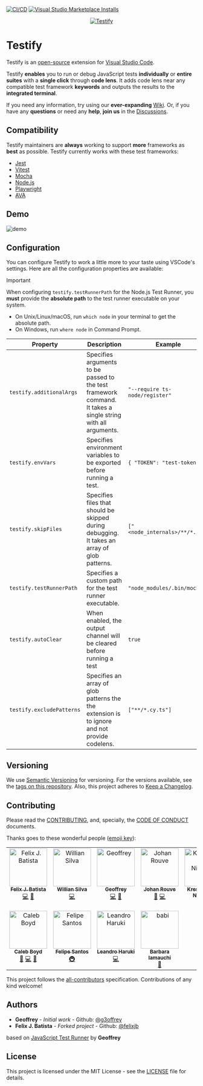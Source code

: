 [![CI/CD](https://github.com/felixjb/testify/actions/workflows/ci-cd.yaml/badge.svg)](https://github.com/felixjb/testify/actions/workflows/ci-cd.yaml)
[![Visual Studio Marketplace Installs](https://img.shields.io/visual-studio-marketplace/i/felixjb.testify)](https://marketplace.visualstudio.com/items?itemName=felixjb.testify)

<p align="center">
  <a title="Run JavaScript tests easily using CodeLens" href="https://marketplace.visualstudio.com/items?itemName=felixjb.testify">
    <img src="https://raw.githubusercontent.com/felixjb/testify/main/resources/icon.png" alt="Testify"/>
  </a>
</p>

# Testify

Testify is an [open-source](https://github.com/felixjb/testify 'Open Testify on GitHub') extension for [Visual Studio Code](https://code.visualstudio.com 'Learn more about VSCode').

Testify **enables** you to run or debug JavaScript tests **individually** or **entire suites** with a **single click** through **code lens**. It adds code lens near any compatible test framework **keywords** and outputs the results to the **integrated terminal**.

If you need any information, try using our **ever-expanding** [Wiki](https://github.com/felixjb/testify/wiki). Or, if you have any **questions** or need any **help**, **join us** in the [Discussions](https://github.com/felixjb/testify/discussions).

## Compatibility

Testify maintainers are **always** working to support **more** frameworks as **best** as possible. Testify currently works with these test frameworks:

- [Jest](https://jestjs.io/)
- [Vitest](https://vitest.dev/)
- [Mocha](https://mochajs.org/)
- [Node.js](https://nodejs.org/api/test.html)
- [Playwright](https://playwright.dev/)
- [AVA](https://github.com/avajs/ava)

## Demo

![demo](resources/demo.gif)

## Configuration

You can configure Testify to work a little more to your taste using VSCode's settings. Here are all the configuration properties are available:

> [!IMPORTANT]
> When configuring `testify.testRunnerPath` for the Node.js Test Runner, you **must** provide the **absolute path** to the test runner executable on your system.
>
> - On Unix/Linux/macOS, run `which node` in your terminal to get the absolute path.
> - On Windows, run `where node` in Command Prompt.

| Property                  | Description                                                                                                     | Example                        | Default |
| ------------------------- | --------------------------------------------------------------------------------------------------------------- | ------------------------------ | ------- |
| `testify.additionalArgs`  | Specifies arguments to be passed to the test framework command.<br>It takes a single string with all arguments. | `"--require ts-node/register"` | `""`    |
| `testify.envVars`         | Specifies environment variables to be exported before running a test.                                           | `{ "TOKEN": "test-token" }`    | `{}`    |
| `testify.skipFiles`       | Specifies files that should be skipped during debugging.<br>It takes an array of glob patterns.                 | `["<node_internals>/**/*.js"]` | `[]`    |
| `testify.testRunnerPath`  | Specifies a custom path for the test runner executable.                                                         | `"node_modules/.bin/mocha"`    | `""`    |
| `testify.autoClear`       | When enabled, the output channel will be cleared before running a test                                          | `true`                         | `true`  |
| `testify.excludePatterns` | Specifies an array of glob patterns the the extension is to ignore and not provide codelens.                    | `["**/*.cy.ts"]`               | `[]`    |

<!-- You can use this tool to generate a markdown table: https://www.tablesgenerator.com/markdown_tables# -->

## Versioning

We use [Semantic Versioning](https://semver.org/spec/v2.0.0.html) for versioning. For the versions available, see the [tags on this repository](https://github.com/felixjb/testify/tags).
Also, this project adheres to [Keep a Changelog](http://keepachangelog.com/).

## Contributing

Please read the [CONTRIBUTING](https://github.com/felixjb/testify/blob/main/CONTRIBUTING.md), and, specially, the [CODE OF CONDUCT](https://github.com/felixjb/testify/blob/main/CODE_OF_CONDUCT.md) documents.

Thanks goes to these wonderful people ([emoji key](https://github.com/kentcdodds/all-contributors#emoji-key)):

<!-- ALL-CONTRIBUTORS-LIST:START - Do not remove or modify this section -->
<!-- prettier-ignore-start -->
<!-- markdownlint-disable -->
<table>
  <tbody>
    <tr>
      <td align="center" valign="top" width="14.28%"><a href="https://github.com/felixjb"><img src="https://avatars2.githubusercontent.com/u/16679401?s=460&v=4?s=100" width="100px;" alt="Felix J. Batista"/><br /><sub><b>Felix J. Batista</b></sub></a><br /><a href="https://github.com/felixjb/testify/commits?author=felixjb" title="Code">💻</a> <a href="#ideas-felixjb" title="Ideas, Planning, & Feedback">🤔</a></td>
      <td align="center" valign="top" width="14.28%"><a href="https://github.com/silvawillian"><img src="https://avatars0.githubusercontent.com/u/11415256?v=4?s=100" width="100px;" alt="Willian Silva"/><br /><sub><b>Willian Silva</b></sub></a><br /><a href="https://github.com/felixjb/testify/commits?author=silvawillian" title="Code">💻</a></td>
      <td align="center" valign="top" width="14.28%"><a href="https://github.com/g3offrey"><img src="https://avatars1.githubusercontent.com/u/11151445?v=4?s=100" width="100px;" alt="Geoffrey"/><br /><sub><b>Geoffrey</b></sub></a><br /><a href="https://github.com/felixjb/testify/commits?author=g3offrey" title="Code">💻</a> <a href="#ideas-g3offrey" title="Ideas, Planning, & Feedback">🤔</a></td>
      <td align="center" valign="top" width="14.28%"><a href="https://github.com/ooga"><img src="https://avatars0.githubusercontent.com/u/3911114?v=4?s=100" width="100px;" alt="Johan Rouve"/><br /><sub><b>Johan Rouve</b></sub></a><br /><a href="https://github.com/felixjb/testify/issues?q=author%3Aooga" title="Bug reports">🐛</a> <a href="https://github.com/felixjb/testify/commits?author=ooga" title="Code">💻</a></td>
      <td align="center" valign="top" width="14.28%"><a href="https://github.com/nkreshchenko"><img src="https://avatars0.githubusercontent.com/u/26111050?v=4?s=100" width="100px;" alt="Kreshchenko Nickolay"/><br /><sub><b>Kreshchenko Nickolay</b></sub></a><br /><a href="https://github.com/felixjb/testify/commits?author=nkreshchenko" title="Code">💻</a> <a href="#ideas-nkreshchenko" title="Ideas, Planning, & Feedback">🤔</a></td>
      <td align="center" valign="top" width="14.28%"><a href="https://github.com/roggenbrot"><img src="https://avatars1.githubusercontent.com/u/41467575?v=4?s=100" width="100px;" alt="Sascha Dais"/><br /><sub><b>Sascha Dais</b></sub></a><br /><a href="https://github.com/felixjb/testify/issues?q=author%3Aroggenbrot" title="Bug reports">🐛</a> <a href="https://github.com/felixjb/testify/commits?author=roggenbrot" title="Code">💻</a> <a href="#ideas-roggenbrot" title="Ideas, Planning, & Feedback">🤔</a></td>
      <td align="center" valign="top" width="14.28%"><a href="https://github.com/LoveSponge"><img src="https://avatars3.githubusercontent.com/u/12626802?v=4?s=100" width="100px;" alt="Guy"/><br /><sub><b>Guy</b></sub></a><br /><a href="https://github.com/felixjb/testify/commits?author=LoveSponge" title="Code">💻</a></td>
    </tr>
    <tr>
      <td align="center" valign="top" width="14.28%"><a href="https://github.com/calebboyd"><img src="https://avatars2.githubusercontent.com/u/5818726?v=4?s=100" width="100px;" alt="Caleb Boyd"/><br /><sub><b>Caleb Boyd</b></sub></a><br /><a href="https://github.com/felixjb/testify/issues?q=author%3Acalebboyd" title="Bug reports">🐛</a> <a href="https://github.com/felixjb/testify/commits?author=calebboyd" title="Code">💻</a> <a href="#maintenance-calebboyd" title="Maintenance">🚧</a></td>
      <td align="center" valign="top" width="14.28%"><a href="http://felipecrs.com"><img src="https://avatars.githubusercontent.com/u/29582865?v=4?s=100" width="100px;" alt="Felipe Santos"/><br /><sub><b>Felipe Santos</b></sub></a><br /><a href="#infra-felipecrs" title="Infrastructure (Hosting, Build-Tools, etc)">🚇</a></td>
      <td align="center" valign="top" width="14.28%"><a href="https://github.com/Beleren"><img src="https://avatars.githubusercontent.com/u/11512170?v=4?s=100" width="100px;" alt="Leandro Haruki"/><br /><sub><b>Leandro Haruki</b></sub></a><br /><a href="https://github.com/felixjb/testify/commits?author=Beleren" title="Code">💻</a></td>
      <td align="center" valign="top" width="14.28%"><a href="https://www.linkedin.com/in/barbara-iamauchi-772732121/"><img src="https://raw.githubusercontent.com/felixjb/testify/main/resources/babi.jpg" width="100px;" alt="babi"/><br /><sub><b>Barbara Iamauchi</b></sub></a><br /><a href="#design-babi" title="Design">🎨</a></td>
    </tr>
  </tbody>
</table>

<!-- markdownlint-restore -->
<!-- prettier-ignore-end -->

<!-- ALL-CONTRIBUTORS-LIST:END -->

This project follows the [all-contributors](https://github.com/kentcdodds/all-contributors) specification. Contributions of any kind welcome!

## Authors

- **Geoffrey** - _Initial work_ - Github: [@g3offrey](https://github.com/g3offrey)
- **Felix J. Batista** - _Forked project_ - Github: [@felixjb](https://github.com/felixjb)

based on [JavaScript Test Runner](https://github.com/g3offrey/javascript-test-runner) by **Geoffrey**

## License

This project is licensed under the MIT License - see the [LICENSE](https://github.com/felixjb/testify/blob/main/LICENSE) file for details.

